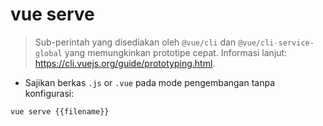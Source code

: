 # vue serve

> Sub-perintah yang disediakan oleh `@vue/cli` dan `@vue/cli-service-global` yang memungkinkan prototipe cepat.
> Informasi lanjut: <https://cli.vuejs.org/guide/prototyping.html>.

- Sajikan berkas `.js` or `.vue` pada mode pengembangan tanpa konfigurasi:

`vue serve {{filename}}`
